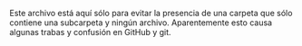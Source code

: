 Este archivo está aquí sólo para evitar la presencia de una carpeta que sólo contiene una subcarpeta y ningún archivo. Aparentemente esto causa algunas trabas y confusión en GitHub y git.
